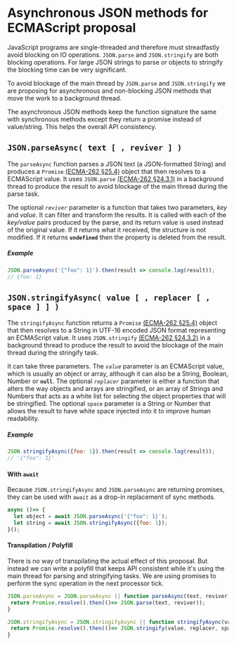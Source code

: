 # Asynchronous JSON methods for ECMAScript proposal

JavaScript programs are single-threaded and therefore must streadfastly avoid blocking on IO operations. `JSON.parse` and `JSON.stringify` are both blocking operations. For large JSON strings to parse or objects to stringify the blocking time can be very significant.

To avoid blockage of the main thread by `JSON.parse` and `JSON.stringify` we are proposing for asynchronous and non-blocking JSON methods that move the work to a background thread.

The asynchronous JSON methods keep the function signature the same with synchronous methods except they return a promise instead of value/string. This helps the overall API consistency.

## `JSON.parseAsync( text [ , reviver ] )`

The `parseAsync` function parses a JSON text (a JSON-formatted String) and produces a `Promise` [(ECMA-262 §25.4)][promise] object that then resolves to a ECMAScript value. It uses `JSON.parse` [(ECMA-262 §24.3.1)][parse] in a background thread to produce the result to avoid blockage of the main thread during the parse task.

The optional *`reviver`* parameter is a function that takes two parameters, *key* and *value*. It can filter and transform the results. It is called with each of the *key/value* pairs produced by the parse, and its return value is used instead of the original value. If it returns what it received, the structure is not modified. If it returns **`undefined`** then the property is deleted from the result.

##### Example
```js
JSON.parseAsync('{"foo": 1}').then(result => console.log(result));
// {foo: 1}
```

## `JSON.stringifyAsync( value [ , replacer [ , space ] ] )`

The `stringifyAsync` function returns a `Promise` [(ECMA-262 §25.4)][promise] object that then resolves to a String in UTF-16 encoded JSON format representing an ECMAScript value. It uses `JSON.stringify` [(ECMA-262 §24.3.2)][stringify] in a background thread to produce the result to avoid the blockage of the main thread during the stringify task.

It can take three parameters. The *`value`* parameter is an ECMAScript value, which is usually an object or array, although it can also be a String, Boolean, Number or **`null`**. The optional *`replacer`* parameter is either a function that alters the way objects and arrays are stringified, or an array of Strings and Numbers that acts as a white list for selecting the object properties that will be stringified. The optional `space` parameter is a String or Number that allows the result to have white space injected into it to improve human readability.

##### Example
```js
JSON.stringifyAsync({foo: 1}).then(result => console.log(result));
// '{"foo": 1}'
```

#### With `await`
Because `JSON.stringifyAsync` and `JSON.parseAsync` are returning promises, they can be used with `await` as a drop-in replacement of sync methods.

```js
async ()=> {
  let object = await JSON.parseAsync('{"foo": 1}');
  let string = await JSON.stringifyAsync({foo: 1});
}();
```

#### Transpilation / Polyfill

There is no way of transpilating the actual effect of this proposal. But instead we can write a polyfill that keeps API consistent while it's using the main thread for parsing and stringifying tasks. We are using promises to perform the sync operation in the next processor tick.


```js
JSON.parseAsync = JSON.parseAsync || function parseAsync(text, reviver) {
 return Promise.resolve().then(()=> JSON.parse(text, reviver));
}

JSON.stringifyAsync = JSON.stringifyAsync || function stringifyAsync(value, replacer, space) {
 return Promise.resolve().then(()=> JSON.stringify(value, replacer, space));
}
```

[parse]: http://www.ecma-international.org/ecma-262/6.0/#sec-json.parse
[promise]: http://www.ecma-international.org/ecma-262/6.0/#sec-promise-objects
[stringify]: http://www.ecma-international.org/ecma-262/6.0/#sec-json.stringify

